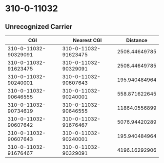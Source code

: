 # 310-0-11032
## Unrecognized Carrier


| CGI | Nearest CGI | Distance |
|-----|-------------|----------|
| 310-0-11032-90329091 | 310-0-11032-91623475 | 2508.44649785 |
| 310-0-11032-91623475 | 310-0-11032-90329091 | 2508.44649785 |
| 310-0-11032-90240001 | 310-0-11032-90607643 | 195.940484964 |
| 310-0-11032-90646555 | 310-0-11032-90240001 | 558.871622645 |
| 310-0-11032-90734619 | 310-0-11032-90646555 | 11864.0556899 |
| 310-0-11032-90607642 | 310-0-11032-91676467 | 5076.94420289 |
| 310-0-11032-90607643 | 310-0-11032-90240001 | 195.940484964 |
| 310-0-11032-91676467 | 310-0-11032-90329091 | 4196.16292906 |
